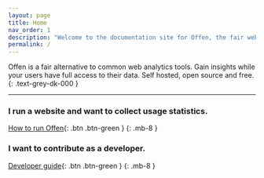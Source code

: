 ```yaml
---
layout: page
title: Home
nav_order: 1
description: "Welcome to the documentation site for Offen, the fair web analytics tool. Featuring guides for operators, users and developers."
permalink: /
---
```


<!--
Copyright 2020 - Offen Authors <hioffen@posteo.de>
SPDX-License-Identifier: Apache-2.0
-->

Offen is a fair alternative to common web analytics tools. Gain insights while your users have full access to their data. Self hosted, open source and free.
{: .text-grey-dk-000 }

---

### I run a website and want to collect usage statistics.

[How to run Offen](/running-offen/){: .btn .btn-green }
{: .mb-8 }


### I want to contribute as a developer.

[Developer guide](/developing-offen/){: .btn  .btn-green }
{: .mb-8 }
